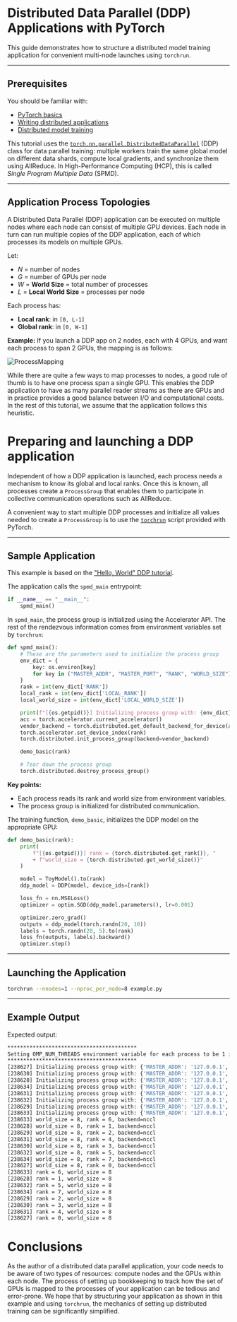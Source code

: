 
# Distributed Data Parallel (DDP) Applications with PyTorch

This guide demonstrates how to structure a distributed model training application for convenient multi-node launches using `torchrun`.

---

## Prerequisites

You should be familiar with:

- [PyTorch basics](https://pytorch.org/tutorials/beginner/deep_learning_60min_blitz.html)
- [Writing distributed applications](https://pytorch.org/tutorials/intermediate/dist_tuto.html)
- [Distributed model training](https://pytorch.org/tutorials/intermediate/ddp_tutorial.html)

This tutorial uses the [`torch.nn.parallel.DistributedDataParallel`](https://docs.pytorch.org/docs/stable/generated/torch.nn.parallel.DistributedDataParallel.html#torch.nn.parallel.DistributedDataParallel) (DDP) class for data parallel training: multiple workers train the same global model on different data shards, compute local gradients, and synchronize them using AllReduce. In High-Performance Computing (HCP), this is called _Single Program Multiple Data_ (SPMD).

---

## Application Process Topologies

A Distributed Data Parallel (DDP) application can be executed on
multiple nodes where each node can consist of multiple GPU
devices. Each node in turn can run multiple copies of the DDP
application, each of which processes its models on multiple GPUs.

Let:
- _N_ = number of nodes
- _G_ = number of GPUs per node
- _W_ = **World Size** = total number of processes
- _L_ = **Local World Size** = processes per node

Each process has:
- **Local rank**: in `[0, L-1]`
- **Global rank**: in `[0, W-1]`

**Example:**
If you launch a DDP app on 2 nodes, each with 4 GPUs, and want each process to span 2 GPUs, the mapping is as follows:

![ProcessMapping](https://user-images.githubusercontent.com/875518/77676984-4c81e400-6f4c-11ea-87d8-f2ff505a99da.png)

While there are quite a few ways to map processes to nodes, a good rule of thumb is to have one process span a single GPU. This enables the DDP application to have as many parallel reader streams as there are GPUs and in practice provides a good balance between I/O and computational costs. In the rest of this tutorial, we assume that the application follows this heuristic.

# Preparing and launching a DDP application

Independent of how a DDP application is launched, each process needs a mechanism to know its global and local ranks. Once this is known, all processes create a `ProcessGroup` that enables them to participate in collective communication operations such as AllReduce.

A convenient way to start multiple DDP processes and initialize all values needed to create a `ProcessGroup` is to use the [`torchrun`](https://docs.pytorch.org/docs/stable/elastic/run.html) script provided with PyTorch.

---

## Sample Application

This example is based on the ["Hello, World" DDP tutorial](https://pytorch.org/tutorials/intermediate/ddp_tutorial.html).

The application calls the `spmd_main` entrypoint:

```python
if __name__ == "__main__":
    spmd_main()
```

In `spmd_main`, the process group is initialized using the Accelerator API. The rest of the rendezvous information comes from environment variables set by `torchrun`:

```python
def spmd_main():
    # These are the parameters used to initialize the process group
    env_dict = {
        key: os.environ[key]
        for key in ("MASTER_ADDR", "MASTER_PORT", "RANK", "WORLD_SIZE")
    }
    rank = int(env_dict['RANK'])
    local_rank = int(env_dict['LOCAL_RANK'])
    local_world_size = int(env_dict['LOCAL_WORLD_SIZE'])

    print(f"[{os.getpid()}] Initializing process group with: {env_dict}")
    acc = torch.accelerator.current_accelerator()
    vendor_backend = torch.distributed.get_default_backend_for_device(acc)
    torch.accelerator.set_device_index(rank)
    torch.distributed.init_process_group(backend=vendor_backend)

    demo_basic(rank)

    # Tear down the process group
    torch.distributed.destroy_process_group()
```

**Key points:**
- Each process reads its rank and world size from environment variables.
- The process group is initialized for distributed communication.

The training function, `demo_basic`, initializes the DDP model on the appropriate GPU:

```python
def demo_basic(rank):
    print(
        f"[{os.getpid()}] rank = {torch.distributed.get_rank()}, "
        + f"world_size = {torch.distributed.get_world_size()}"
    )

    model = ToyModel().to(rank)
    ddp_model = DDP(model, device_ids=[rank])

    loss_fn = nn.MSELoss()
    optimizer = optim.SGD(ddp_model.parameters(), lr=0.001)

    optimizer.zero_grad()
    outputs = ddp_model(torch.randn(20, 10))
    labels = torch.randn(20, 5).to(rank)
    loss_fn(outputs, labels).backward()
    optimizer.step()
```

---

## Launching the Application

```sh
torchrun --nnodes=1 --nproc_per_node=8 example.py
```

---

## Example Output

Expected output:

```sh
*****************************************
Setting OMP_NUM_THREADS environment variable for each process to be 1 in default, to avoid your system being overloaded, please further tune the variable for optimal performance in your application as needed.
*****************************************
[238627] Initializing process group with: {'MASTER_ADDR': '127.0.0.1', 'MASTER_PORT': '29500', 'RANK': '0', 'WORLD_SIZE': '8'}
[238630] Initializing process group with: {'MASTER_ADDR': '127.0.0.1', 'MASTER_PORT': '29500', 'RANK': '3', 'WORLD_SIZE': '8'}
[238628] Initializing process group with: {'MASTER_ADDR': '127.0.0.1', 'MASTER_PORT': '29500', 'RANK': '1', 'WORLD_SIZE': '8'}
[238634] Initializing process group with: {'MASTER_ADDR': '127.0.0.1', 'MASTER_PORT': '29500', 'RANK': '7', 'WORLD_SIZE': '8'}
[238631] Initializing process group with: {'MASTER_ADDR': '127.0.0.1', 'MASTER_PORT': '29500', 'RANK': '4', 'WORLD_SIZE': '8'}
[238632] Initializing process group with: {'MASTER_ADDR': '127.0.0.1', 'MASTER_PORT': '29500', 'RANK': '5', 'WORLD_SIZE': '8'}
[238629] Initializing process group with: {'MASTER_ADDR': '127.0.0.1', 'MASTER_PORT': '29500', 'RANK': '2', 'WORLD_SIZE': '8'}
[238633] Initializing process group with: {'MASTER_ADDR': '127.0.0.1', 'MASTER_PORT': '29500', 'RANK': '6', 'WORLD_SIZE': '8'}
[238633] world_size = 8, rank = 6, backend=nccl
[238628] world_size = 8, rank = 1, backend=nccl
[238629] world_size = 8, rank = 2, backend=nccl
[238631] world_size = 8, rank = 4, backend=nccl
[238630] world_size = 8, rank = 3, backend=nccl
[238632] world_size = 8, rank = 5, backend=nccl
[238634] world_size = 8, rank = 7, backend=nccl
[238627] world_size = 8, rank = 0, backend=nccl
[238633] rank = 6, world_size = 8
[238628] rank = 1, world_size = 8
[238632] rank = 5, world_size = 8
[238634] rank = 7, world_size = 8
[238629] rank = 2, world_size = 8
[238630] rank = 3, world_size = 8
[238631] rank = 4, world_size = 8
[238627] rank = 0, world_size = 8
```

# Conclusions

As the author of a distributed data parallel application, your code needs to be aware of two types of resources: compute nodes and the GPUs within each node. The process of setting up bookkeeping to track how the set of GPUs is mapped to the processes of your application can be tedious and error-prone. We hope that by structuring your application as shown in this example and using `torchrun`, the mechanics of setting up distributed training can be significantly simplified.
